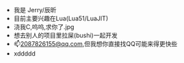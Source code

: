 - 我是 Jerry/辰昕
- 目前主要兴趣在Lua(Lua51/LuaJIT)
- 浇我C,呜呜,求你了.jpg
- 想去别人的项目里拉屎(bushi)一起开发
- 📫2087826155@qq.com,但我想你直接找QQ可能来得更快些
- xddddd

<!---
ChensenCHX/ChensenCHX is a ✨ special ✨ repository because its `README.md` (this file) appears on your GitHub profile.
You can click the Preview link to take a look at your changes.
--->
